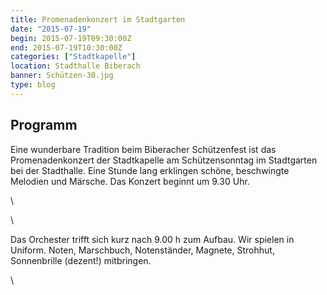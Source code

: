 ```yaml
---
title: Promenadenkonzert im Stadtgarten
date: "2015-07-19"
begin: 2015-07-19T09:30:00Z
end: 2015-07-19T10:30:00Z
categories: ["Stadtkapelle"]
location: Stadthalle Biberach
banner: Schützen-30.jpg
type: blog
---
```

## Programm

<p>Eine wunderbare Tradition beim Biberacher Sch&uuml;tzenfest ist das Promenadenkonzert der Stadtkapelle am Sch&uuml;tzensonntag im Stadtgarten bei der Stadthalle. Eine Stunde lang erklingen sch&ouml;ne, beschwingte Melodien und M&auml;rsche. Das Konzert beginnt um 9.30 Uhr.</p>
\

\
<p>Das Orchester trifft sich kurz nach 9.00 h zum Aufbau. Wir spielen in Uniform. Noten, Marschbuch, Notenst&auml;nder, Magnete, Strohhut, Sonnenbrille (dezent!) mitbringen.</p>
\
